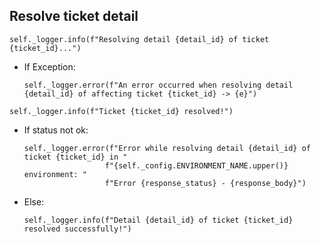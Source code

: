 ## Resolve ticket detail
```
self._logger.info(f"Resolving detail {detail_id} of ticket {ticket_id}...")
```
* If Exception:
  ```
  self._logger.error(f"An error occurred when resolving detail {detail_id} of affecting ticket {ticket_id} -> {e}")
  ```
```
self._logger.info(f"Ticket {ticket_id} resolved!")
```
* If status not ok:
  ```
  self._logger.error(f"Error while resolving detail {detail_id} of ticket {ticket_id} in "
                    f"{self._config.ENVIRONMENT_NAME.upper()} environment: "
                    f"Error {response_status} - {response_body}")
  ```
* Else:
  ```
  self._logger.info(f"Detail {detail_id} of ticket {ticket_id} resolved successfully!")
```